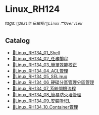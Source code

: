 Linux_RH124
===
###### tags: `📆2021年` `💻編程/🐧Linux`  `🗂Overview`

Catalog
---
- [🐧Linux_RH134_01_Shell](https://hackmd.io/@W3snnHv8TgC_U2ElYL9ATQ/Linux_RH134_01_Shell)
- [🐧Linux_RH134_02_任務排程](https://hackmd.io/@W3snnHv8TgC_U2ElYL9ATQ/Linux_RH134_02_任務排程)
- [🐧Linux_RH134_03_簡單效能校正](https://hackmd.io/@W3snnHv8TgC_U2ElYL9ATQ/Linux_RH134_03_簡單效能校正)
- [🐧Linux_RH134_04_ACL管理](https://hackmd.io/@W3snnHv8TgC_U2ElYL9ATQ/Linux_RH134_04_ACL管理)
- [🐧Linux_RH134_05_SELinux](https://hackmd.io/@W3snnHv8TgC_U2ElYL9ATQ/Linux_RH134_05_SELinux)
- [🐧Linux_RH134_06_硬碟分區管理分區管理](https://hackmd.io/@W3snnHv8TgC_U2ElYL9ATQ/Linux_RH134_06_硬碟分區管理分區管理)
- [🐧Linux_RH134_07_系統開機流程](https://hackmd.io/@W3snnHv8TgC_U2ElYL9ATQ/Linux_RH134_07_系統開機流程)
- [🐧Linux_RH134_08_簡易防火墻管理](https://hackmd.io/@W3snnHv8TgC_U2ElYL9ATQ/Linux_RH134_08_簡易防火墻管理)
- [🐧Linux_RH134_09_安裝RHEL](https://hackmd.io/@W3snnHv8TgC_U2ElYL9ATQ/Linux_RH134_09_安裝RHEL)
- [🐧Linux_RH134_10_Container管理](https://hackmd.io/@W3snnHv8TgC_U2ElYL9ATQ/Linux_RH134_10_Container管理)